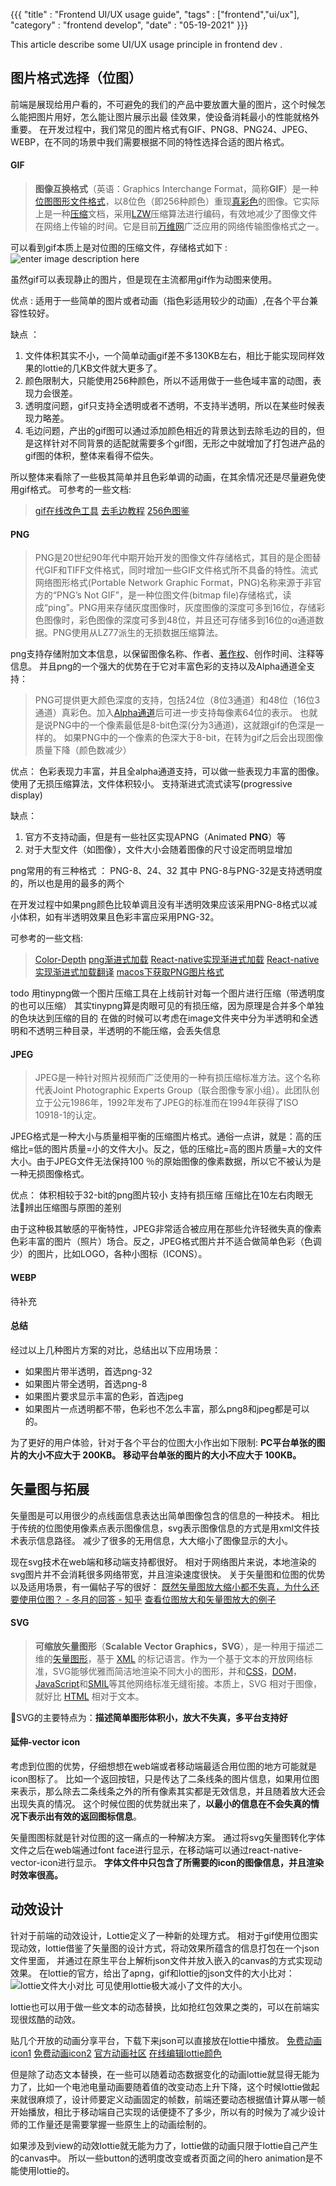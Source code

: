 {{{
    "title"    : "Frontend UI/UX usage guide",
    "tags"     : ["frontend","ui/ux"],
    "category" : "frontend develop",
    "date"     : "05-19-2021"
}}}

This article describe some UI/UX usage principle in frontend dev .

## 图片格式选择（位图）

前端是展现给用户看的，不可避免的我们的产品中要放置大量的图片，这个时候怎么能把图片用好，怎么能让图片展示出最
佳效果，使设备消耗最小的性能就格外重要。
在开发过程中，我们常见的图片格式有GIF、PNG8、PNG24、JPEG、WEBP，在不同的场景中我们需要根据不同的特性选择合适的图片格式。

#### GIF
> **图像互换格式**（英语：Graphics Interchange Format，简称**GIF**）是一种[位图](https://zh.wikipedia.org/wiki/%E4%BD%8D%E5%9B%BE "位图")[图形文件格式](https://zh.wikipedia.org/wiki/%E5%9B%BE%E5%BD%A2%E6%96%87%E4%BB%B6%E6%A0%BC%E5%BC%8F "图形文件格式")，以8位色（即256种颜色）重现[真彩色](https://zh.wikipedia.org/wiki/%E7%9C%9F%E5%BD%A9%E8%89%B2 "真彩色")的图像。它实际上是一种[压缩](https://zh.wikipedia.org/wiki/%E6%95%B0%E6%8D%AE%E5%8E%8B%E7%BC%A9 "数据压缩")文档，采用[LZW](https://zh.wikipedia.org/wiki/LZW "LZW")压缩算法进行编码，有效地减少了图像文件在网络上传输的时间。它是目前[万维网](https://zh.wikipedia.org/wiki/%E5%85%A8%E7%90%83%E8%B3%87%E8%A8%8A%E7%B6%B2 "万维网")广泛应用的网络传输图像格式之一。

可以看到gif本质上是对位图的压缩文件，存储格式如下 :
![enter image description here](http://www.deepcode.site:9000/blog/front-end-spec/20210519105159.jpg)

虽然gif可以表现静止的图片，但是现在主流都用gif作为动图来使用。

优点 :
适用于一些简单的图片或者动画（指色彩适用较少的动画）,在各个平台兼容性较好。

缺点 ：

1. 文件体积其实不小，一个简单动画gif差不多130KB左右，相比于能实现同样效果的lottie的几KB文件就大更多了。
2. 颜色限制大，只能使用256种颜色，所以不适用做于一些色域丰富的动图，表现力会很差。
3. 透明度问题，gif只支持全透明或者不透明，不支持半透明，所以在某些时候表现力略差。
4. 毛边问题，产出的gif图可以通过添加颜色相近的背景达到去除毛边的目的，但是这样针对不同背景的适配就需要多个gif图，无形之中就增加了打包进产品的gif图的体积，整体来看得不偿失。

所以整体来看除了一些极其简单并且色彩单调的动画，在其余情况还是尽量避免使用gif格式。
可参考的一些文档:
>[gif在线改色工具](https://ezgif.com/help/gif-transparency)
[去毛边教程](https://zhuanlan.zhihu.com/p/188502696)
[256色图鉴](https://jonasjacek.github.io/colors/)

#### PNG
>PNG是20世纪90年代中期开始开发的图像文件存储格式，其目的是企图替代GIF和TIFF文件格式，同时增加一些GIF文件格式所不具备的特性。流式网络图形格式(Portable Network Graphic Format，PNG)名称来源于非官方的“PNG’s Not GIF”，是一种位图文件(bitmap file)存储格式，读成“ping”。PNG用来存储灰度图像时，灰度图像的深度可多到16位，存储彩色图像时，彩色图像的深度可多到48位，并且还可存储多到16位的α通道数据。PNG使用从LZ77派生的无损数据压缩算法。

png支持存储附加文本信息，以保留图像名称、作者、[著作权](https://zh.wikipedia.org/wiki/%E7%89%88%E6%9D%83)、创作时间、注释等信息。
并且png的一个强大的优势在于它对丰富色彩的支持以及Alpha通道全支持：
> PNG可提供更大颜色深度的支持，包括24位（8位3通道）和48位（16位3通道）真彩色。加入[Alpha通道](https://zh.wikipedia.org/wiki/Alpha%E9%80%9A%E9%81%93 "Alpha通道")后可进一步支持每像素64位的表示。
也就是说PNG中的一个像素最低是8-bit色深(分为3通道)，这就跟gif的色深是一样的。
如果PNG中的一个像素的色深大于8-bit，在转为gif之后会出现图像质量下降（颜色数减少）

优点：
色彩表现力丰富，并且全alpha通道支持，可以做一些表现力丰富的图像。
使用了无损压缩算法，文件体积较小。
支持渐进式流式读写(progressive display)

缺点：

1. 官方不支持动画，但是有一些社区实现APNG（Animated **PNG**）等
2. 对于大型文件（如图像），文件大小会随着图像的尺寸设定而明显增加

png常用的有三种格式 ： PNG-8、24、32
其中 PNG-8与PNG-32是支持透明度的，所以也是用的最多的两个

在开发过程中如果png颜色比较单调且没有半透明效果应该采用PNG-8格式以减小体积，如有半透明效果且色彩丰富应采用PNG-32。

可参考的一些文档:
>[Color-Depth](https://en.wikipedia.org/wiki/Color_depth#48-bit)
[png渐进式加载](https://www.cnblogs.com/chayangge/p/4861369.html)
[React-native实现渐进式加载](https://github.com/HandlebarLabs/react-native-examples-and-tutorials/tree/master/tutorials/progressive-image-loading)
[React-native实现渐进式加载翻译](https://blog.csdn.net/villa_mou/article/details/106140446)
[macos下获取PNG图片格式](https://stackoverflow.com/a/39529262)

todo 用tinypng做一个图片压缩工具在上线前针对每一个图片进行压缩（带透明度的也可以压缩）
其实tinypng算是肉眼可见的有损压缩，因为原理是合并多个单独的色块达到压缩的目的
在做的时候可以考虑在image文件夹中分为半透明和全透明和不透明三种目录，半透明的不能压缩，会丢失信息


#### JPEG
>JPEG是一种针对照片视频而广泛使用的一种有损压缩标准方法。这个名称代表Joint Photographic Experts Group（联合图像专家小组）。此团队创立于公元1986年，1992年发布了JPEG的标准而在1994年获得了ISO 10918-1的认定。

JPEG格式是一种大小与质量相平衡的压缩图片格式。通俗一点讲，就是：高的压缩比=低的图片质量=小的文件大小。反之，低的压缩比=高的图片质量=大的文件大小。由于JPEG文件无法保持100 ％的原始图像的像素数据，所以它不被认为是一种无损图像格式。

优点：
体积相较于32-bit的png图片较小
支持有损压缩
压缩比在10左右肉眼无法辨出压缩图与原图的差别

由于这种极其敏感的平衡特性，JPEG非常适合被应用在那些允许轻微失真的像素色彩丰富的图片（照片）场合。反之，JPEG格式图片并不适合做简单色彩（色调少）的图片，比如LOGO，各种小图标（ICONS）。

#### WEBP
待补充


#### 总结
经过以上几种图片方案的对比，总结出以下应用场景：

- 如果图片带半透明，首选png-32
- 如果图片带全透明，首选png-8
- 如果图片要求显示丰富的色彩，首选jpeg
- 如果图片一点透明都不带，色彩也不怎么丰富，那么png8和jpeg都是可以的。

为了更好的用户体验，针对于各个平台的位图大小作出如下限制:
**PC平台单张的图片的大小不应大于 200KB。
移动平台单张的图片的大小不应大于 100KB。**

## 矢量图与拓展

矢量图是可以用很少的点线面信息表达出简单图像包含的信息的一种技术。
相比于传统的位图使用像素点表示图像信息，svg表示图像信息的方式是用xml文件技术表示信息路径。
减少了很多的无用信息，大大缩小了图像显示的大小。

现在svg技术在web端和移动端支持都很好。
相对于网络图片来说，本地渲染的svg图片并不会消耗很多网络带宽，并且渲染速度很快。
关于矢量图和位图的优势以及适用场景，有一偏帖子写的很好：
[既然矢量图放大缩小都不失真，为什么还要使用位图？ - 冬月的回答 - 知乎](https://www.zhihu.com/question/21283005/answer/710171911)
[查看位图放大和矢量图放大的例子](https://mdn.github.io/learning-area/html/multimedia-and-embedding/adding-vector-graphics-to-the-web/vector-versus-raster.html)

#### SVG
>**可缩放矢量图形**（**Scalable Vector Graphics，SVG**），是一种用于描述二维的[矢量图形](https://zh.wikipedia.org/wiki/%E7%9F%A2%E9%87%8F%E5%9B%BE%E5%BD%A2)，基于 [XML](https://developer.mozilla.org/zh-CN/docs/Web/XML/XML_Introduction) 的标记语言。作为一个基于文本的开放网络标准，SVG能够优雅而简洁地渲染不同大小的图形，并和[CSS](https://developer.mozilla.org/zh-CN/docs/Learn/CSS)，[DOM](https://developer.mozilla.org/zh-CN/docs/MDN/Doc_status/API/DOM)，[JavaScript](https://developer.mozilla.org/zh-CN/docs/Web/JavaScript)和[SMIL](https://developer.mozilla.org/zh-CN/docs/Web/SVG/SVG_animation_with_SMIL)等其他网络标准无缝衔接。本质上，SVG 相对于图像，就好比 [HTML](https://developer.mozilla.org/zh-CN/docs/Web/HTML) 相对于文本。

SVG的主要特点为：**描述简单图形体积小，放大不失真，多平台支持好**

#### 延伸-vector icon

考虑到位图的优势，仔细想想在web端或者移动端最适合用位图的地方可能就是icon图标了。
比如一个返回按钮，只是传达了二条线条的图片信息，如果用位图来表示，那么除去二条线条之外的所有像素其实都是无效信息，并且随着放大还会出现失真的情况。
这个时候位图的优势就出来了，**以最小的信息在不会失真的情况下表示出有效的返回图标信息**。

矢量图图标就是针对位图的这一痛点的一种解决方案。
通过将svg矢量图转化字体文件之后在web端通过font face进行显示，在移动端可以通过react-native-vector-icon进行显示。
**字体文件中只包含了所需要的icon的图像信息，并且渲染时效率很高。**

## 动效设计

针对于前端的动效设计，Lottie定义了一种新的处理方式。
相对于gif使用位图实现动效，lottie借鉴了矢量图的设计方式，将动效果所蕴含的信息打包在一个json文件里面，
并通过在原生平台上解析json文件并放入嵌入的canvas的方式实现动效果。
在lottie的官方，给出了apng，gif和lottie的json文件的大小比对：
![lottie文件大小对比](http://www.deepcode.site:9000/blog/front-end-spec/20210519152217.jpg)
可见使用lottie极大减小了文件的大小。

lottie也可以用于做一些文本的动态替换，比如抢红包效果之类的，可以在前端实现很炫酷的动效。

贴几个开放的动画分享平台，下载下来json可以直接放在lottie中播放。
[免费动画icon1](https://lordicon.com/icons)
[免费动画icon2](https://icons8.com/free-animated-icons)
[官方动画社区](https://lottiefiles.com/)
[在线编辑lottie颜色](https://magna25.github.io/lottie-editor/.)

但是除了动态文本替换，在一些可以随着动态数据变化的动画lottie就显得无能为力了，比如一个电池电量动画要随着值的改变动态上升下降，这个时候lottie做起来就很麻烦了，设计师要定义动画固定的帧数，前端还要动态根据值计算从哪一帧开始播放，相比于移动端自己实现的话便捷不了多少，所以有的时候为了减少设计师的工作量还是需要掌握一些原生上的动画绘制的。

如果涉及到view的动效lottie就无能为力了，lottie做的动画只限于lottie自己产生的canvas中。
所以一些button的透明度改变或者页面之间的hero animation是不能使用lottie的。
